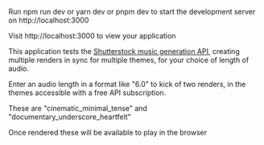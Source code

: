 Run npm run dev or yarn dev or pnpm dev to start the development server on http://localhost:3000

Visit http://localhost:3000 to view your application

This application tests the [Shutterstock music generation API](https://www.shutterstock.com/developers/documentation/custom-music), creating multiple renders in sync for multiple themes, for your choice of length of audio.

Enter an audio length in a format like "6.0" to kick of two renders, in the themes accessible with a free API subscription.

These are "cinematic_minimal_tense" and "documentary_underscore_heartfelt"

Once rendered these will be available to play in the browser